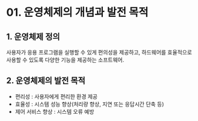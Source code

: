 # 01. 운영체제의 개념과 발전 목적

## 1. 운영체제 정의

사용자가 응용 프로그램을 실행할 수 있게 편의성을 제공하고, 하드웨어를 효율적으로 사용할 수 있도록 다양한 기능을 제공하는 소프트웨어.

## 2. 운영체제의 발전 목적

- 편리성 : 사용자에게 편리한 환경 제공
- 효율성 : 시스템 성능 향상(처리량 향상, 지연 또는 응답시간 단축 등)
- 제어 서비스 향상 : 시스템 오류 예방

